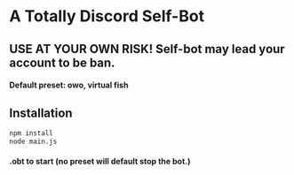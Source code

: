 # A Totally Discord Self-Bot

## USE AT YOUR OWN RISK! Self-bot may lead your account to be ban.

#### Default preset: owo, virtual fish

## Installation

```cmd
npm install
node main.js
```

#### .obt <name of the preset> to start (no preset will default stop the bot.)
